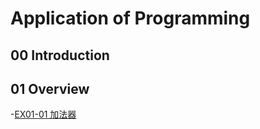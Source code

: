 # Application of Programming

## 00 Introduction

## 01 Overview

-[EX01-01 加法器](EX01_01_加法器.ipynb)
